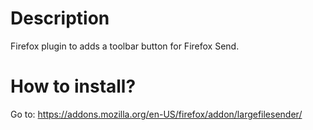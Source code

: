 # Description

Firefox plugin to adds a toolbar button for Firefox Send.

# How to install?

Go to: https://addons.mozilla.org/en-US/firefox/addon/largefilesender/